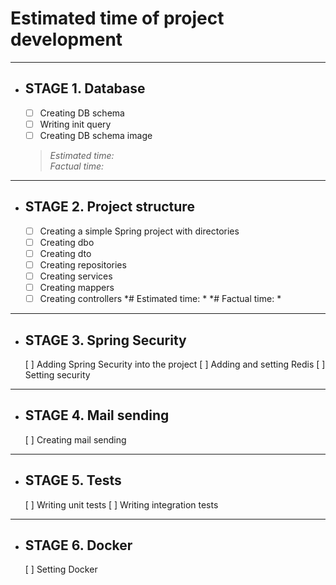 # Estimated time of project development
---
  
* ## STAGE 1. Database
    - [ ] Creating DB schema
    - [ ] Writing init query
    - [ ] Creating DB schema image
    > *Estimated time:*  
    > _Factual time:_
---    
* ## STAGE 2. Project structure
    - [ ] Creating a simple Spring project with directories
    - [ ] Creating dbo
    - [ ] Creating dto
    - [ ] Creating repositories
    - [ ] Creating services
    - [ ] Creating mappers
    - [ ] Creating controllers
    *# Estimated time: *
    *# Factual time: *
---
* ## STAGE 3. Spring Security
    [ ] Adding Spring Security into the project
    [ ] Adding and setting Redis
    [ ] Setting security
---
* ## STAGE 4. Mail sending
    [ ] Creating mail sending
---
* ## STAGE 5. Tests
    [ ] Writing unit tests
    [ ] Writing integration tests
---
* ## STAGE 6. Docker
    [ ] Setting Docker




